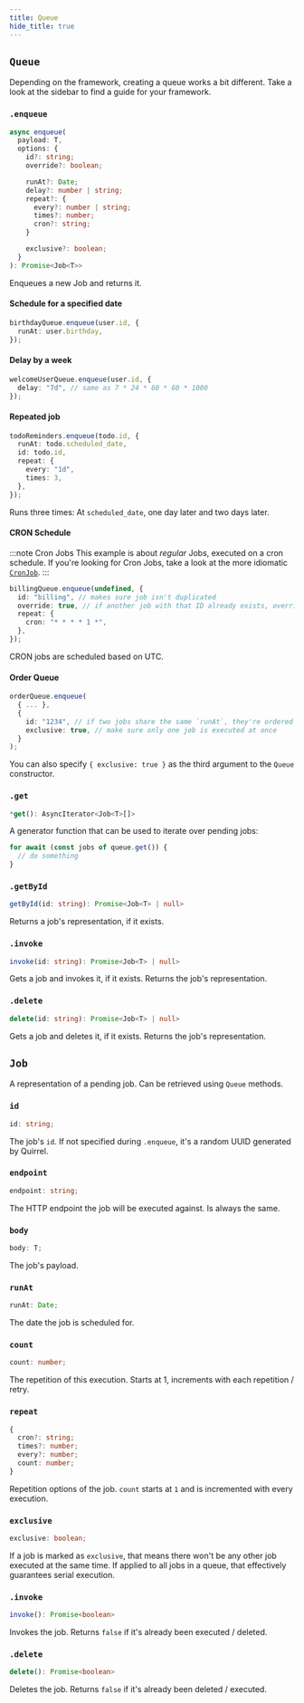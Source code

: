 ```yaml
---
title: Queue
hide_title: true
---
```


## `Queue`

Depending on the framework, creating a queue works a bit different.
Take a look at the sidebar to find a guide for your framework.

### `.enqueue`

```ts
async enqueue(
  payload: T,
  options: {
    id?: string;
    override?: boolean;

    runAt?: Date;
    delay?: number | string;
    repeat?: {
      every?: number | string;
      times?: number;
      cron?: string;
    }

    exclusive?: boolean;
  }
): Promise<Job<T>>
```

Enqueues a new Job and returns it.

#### Schedule for a specified date

```ts
birthdayQueue.enqueue(user.id, {
  runAt: user.birthday,
});
```

#### Delay by a week

```ts
welcomeUserQueue.enqueue(user.id, {
  delay: "7d", // same as 7 * 24 * 60 * 60 * 1000
});
```

#### Repeated job

```ts
todoReminders.enqueue(todo.id, {
  runAt: todo.scheduled_date,
  id: todo.id,
  repeat: {
    every: "1d",
    times: 3,
  },
});
```

Runs three times: At `scheduled_date`, one day later and two days later.

#### CRON Schedule

:::note Cron Jobs
This example is about _regular_ Jobs, executed on a cron schedule.
If you're looking for Cron Jobs, take a look at the more idiomatic [`CronJob`](./cronjob).
:::

```ts
billingQueue.enqueue(undefined, {
  id: "billing", // makes sure job isn't duplicated
  override: true, // if another job with that ID already exists, override it
  repeat: {
    cron: "* * * * 1 *",
  },
});
```

CRON jobs are scheduled based on UTC.

#### Order Queue

```ts
orderQueue.enqueue(
  { ... },
  {
    id: "1234", // if two jobs share the same `runAt`, they're ordered by ID.
    exclusive: true, // make sure only one job is executed at once
  }
);
```

You can also specify `{ exclusive: true }` as the third argument to the `Queue` constructor.

### `.get`

```ts
*get(): AsyncIterator<Job<T>[]>
```

A generator function that can be used to iterate over pending jobs:

```ts
for await (const jobs of queue.get()) {
  // do something
}
```

### `.getById`

```ts
getById(id: string): Promise<Job<T> | null>
```

Returns a job's representation, if it exists.

### `.invoke`

```ts
invoke(id: string): Promise<Job<T> | null>
```

Gets a job and invokes it, if it exists.
Returns the job's representation.

### `.delete`

```ts
delete(id: string): Promise<Job<T> | null>
```

Gets a job and deletes it, if it exists.
Returns the job's representation.

## `Job`

A representation of a pending job.
Can be retrieved using `Queue` methods.

### `id`

```ts
id: string;
```

The job's `id`.
If not specified during `.enqueue`, it's a random UUID generated by Quirrel.

### `endpoint`

```ts
endpoint: string;
```

The HTTP endpoint the job will be executed against.
Is always the same.

### `body`

```ts
body: T;
```

The job's payload.

### `runAt`

```ts
runAt: Date;
```

The date the job is scheduled for.

### `count`

```ts
count: number;
```

The repetition of this execution.
Starts at 1, increments with each repetition / retry.


### `repeat`

```ts
{
  cron?: string;
  times?: number;
  every?: number;
  count: number;
}
```

Repetition options of the job.
`count` starts at `1` and is incremented with every execution.

### `exclusive`

```ts
exclusive: boolean;
```

If a job is marked as `exclusive`, that means there won't be any other job executed at the same time.
If applied to all jobs in a queue, that effectively guarantees serial execution.

### `.invoke`

```ts
invoke(): Promise<boolean>
```

Invokes the job.
Returns `false` if it's already been executed / deleted.

### `.delete`

```ts
delete(): Promise<boolean>
```

Deletes the job.
Returns `false` if it's already been deleted / executed.
